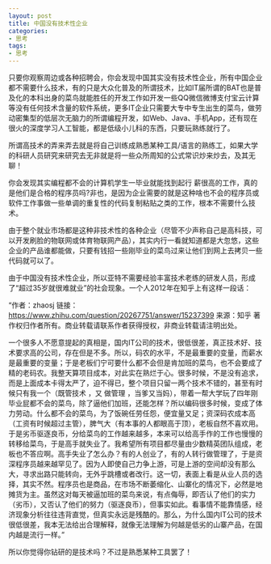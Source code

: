 ```yaml
---
layout: post
title: 中国没有技术性企业
categories:
- 思考
tags:
- 思考
---
```


只要你观察周边或各种招聘会，你会发现中国其实没有技术性企业，所有中国企业都不需要什么技术，有的只是大众化普及的所谓技术，<!--more-->比如IT届所谓的BAT也是普及化的本科出身的菜鸟就能胜任的开发工作如开发一些QQ微信微博支付宝云计算等没有任何技术含量的软件系统，更多IT企业只需要大专中专生出生的菜鸟，做劳动密集型的低层次无脑力的所谓编程开发，如Web、Java、手机App，还有现在很火的深度学习人工智能，都是低级小儿科的东西，只要玩熟练就行了。

所谓高技术的弄来弄去就是将自己训练成熟悉某种工具/语言的熟练工，如果大学的科研人员研究来研究去无非就是将一些众所周知的公式常识炒来炒去，及其无聊！

你会发现其实编程都不会的计算机学生一毕业就能找到起行
薪很高的工作，真的是他们是合格的程序员吗?非也，是因为企业需要的就是这种啥也不会的程序员或软件工作事做一些单调的重复性的代码复制粘贴之类的工作，根本不需要什么技术。

由于整个就业市场都是这种非技术性的各种企业（尽管不少声称自己是高科技，可以开发刷脸的物联网或体育物联网产品），其实内行一看就知道都是大忽悠，这些企业的产品谁都能做，只要有钱招一些刚毕业的菜鸟过来让他们到网上去拷贝一些代码就可以了。

由于中国没有技术性企业，所以亚特不需要经验丰富技术老练的研发人员，形成了“超过35岁就很难就业”的社会现象。一个人2012年在知乎上有这样一段话：

“作者：zhaosj
链接：https://www.zhihu.com/question/20267751/answer/15237399
来源：知乎
著作权归作者所有。商业转载请联系作者获得授权，非商业转载请注明出处。

一个很多人不愿意提起的真相是，国内IT公司的技术，很低很差，真正技术好、技术要求高的公司，存在但是不多。所以，码农的水平，不是最重要的变量，而薪水是最重要的变量；于是老板们宁可要什么都不会但是肯加班的菜鸟，也不会要成了精的老码农。我整天算项目成本，对此实在熟烂于心。很多时候，不是没有追求，而是上面成本卡得太严了，迫不得已，整个项目只留一两个技术不错的，甚至有时候只有我一个（既管技术 ，又 做管理 ，当爹又当妈），带着一帮大学玩了四年刚毕业屁都不会的菜鸟，除了逼他们加班，还能怎样？所以编码很多时候，变成了体力劳动。什么都不会的菜鸟，为了饭碗任劳任怨，便宜量又足；资深码农成本高（工资有时候超过主管），脾气大（有本事的人都眼高于顶），老板自然不喜欢用。于是劣币驱逐良币，分给菜鸟的工作越来越多，本来可以给高手作的工作也慢慢的转移给菜鸟，于是高手就失业了。我希望所有项目都尽量由少数精英团队组成，老板也不答应啊。高手失业了怎么办？有的人创业了，有的人转行做管理了，于是资深程序员越来越罕见了。因为人即使自己力争上游，可是上游的空间却没有那么大，寻求出路只能转向，无外乎跳槽或者改行。这一切，表面上看是从业人员的选择，其实不然。程序员也是商品，在市场不断萎缩化、山寨化的情况下，必然是地摊货为主。虽然这对每天被逼加班的菜鸟来说，有点侮辱，即否认了他们的实力（劣币），又否认了他们的努力（驱逐良币），但事实如此。看事情不能靠情感，经济现象分析往往违背直觉，但真实永远是残酷的。那么，为什么国内IT公司的技术很低很差，我本无法给出合理解释，就像无法理解为何越是低劣的山寨产品，在国内越是流行一样。”


所以你觉得你钻研的是技术吗？不过是熟悉某种工具罢了！